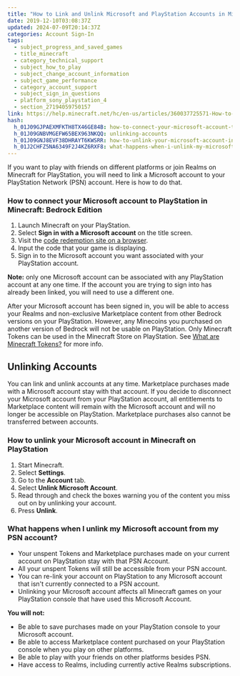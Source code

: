 ```yaml
---
title: "How to Link and Unlink Microsoft and PlayStation Accounts in Minecraft: Bedrock Edition"
date: 2019-12-10T03:08:37Z
updated: 2024-07-09T20:14:37Z
categories: Account Sign-In
tags:
  - subject_progress_and_saved_games
  - title_minecraft
  - category_technical_support
  - subject_how_to_play
  - subject_change_account_information
  - subject_game_performance
  - category_account_support
  - subject_sign_in_questions
  - platform_sony_playstation_4
  - section_27194059750157
link: https://help.minecraft.net/hc/en-us/articles/360037725571-How-to-Link-and-Unlink-Microsoft-and-PlayStation-Accounts-in-Minecraft-Bedrock-Edition
hash:
  h_01J09GJPAEXMFKTH8TX46GE84B: how-to-connect-your-microsoft-account-to-playstation-in-minecraft-bedrock-edition
  h_01J09GNBVMGEFW65BEX963NKQQ: unlinking-accounts
  h_01J09GNJ8EVF38DHRAYT6KWSRR: how-to-unlink-your-microsoft-account-in-minecraft-on-playstation
  h_01J2CHFZ5NA6349F2J4KZ6RXF8: what-happens-when-i-unlink-my-microsoft-account-from-my-psn-account
---
```


If you want to play with friends on different platforms or join Realms on Minecraft for PlayStation, you will need to link a Microsoft account to your PlayStation Network (PSN) account. Here is how to do that.

### How to connect your Microsoft account to PlayStation in Minecraft: Bedrock Edition

1.  Launch Minecraft on your PlayStation.
2.  Select **Sign in with a Microsoft account** on the title screen.
3.  Visit the [code redemption site on a browser](https://login.live.com/oauth20_remoteconnect.srf).
4.  Input the code that your game is displaying.
5.  Sign in to the Microsoft account you want associated with your PlayStation account.

**Note:** only one Microsoft account can be associated with any PlayStation account at any one time. If the account you are trying to sign into has already been linked, you will need to use a different one.

After your Microsoft account has been signed in, you will be able to access your Realms and non-exclusive Marketplace content from other Bedrock versions on your PlayStation. However, any Minecoins you purchased on another version of Bedrock will not be usable on PlayStation. Only Minecraft Tokens can be used in the Minecraft Store on PlayStation. See [What are Minecraft Tokens?](../Minecraft-Marketplace/What-are-Minecraft-Tokens.md) for more info.

## Unlinking Accounts

You can link and unlink accounts at any time. Marketplace purchases made with a Microsoft account stay with that account. If you decide to disconnect your Microsoft account from your PlayStation account, all entitlements to Marketplace content will remain with the Microsoft account and will no longer be accessible on PlayStation. Marketplace purchases also cannot be transferred between accounts.

### How to unlink your Microsoft account in Minecraft on PlayStation

1.  Start Minecraft.
2.  Select **Settings**.
3.  Go to the **Account** tab.
4.  Select **Unlink Microsoft Account**.
5.  Read through and check the boxes warning you of the content you miss out on by unlinking your account.
6.  Press **Unlink**.

### What happens when I unlink my Microsoft account from my PSN account?

- Your unspent Tokens and Marketplace purchases made on your current account on PlayStation stay with that PSN Account.
- All your unspent Tokens will still be accessible from your PSN account.  
- You can re-link your account on PlayStation to any Microsoft account that isn't currently connected to a PSN account.
- Unlinking your Microsoft account affects all Minecraft games on your PlayStation console that have used this Microsoft Account.

**You will not:**

- Be able to save purchases made on your PlayStation console to your Microsoft account.
- Be able to access Marketplace content purchased on your PlayStation console when you play on other platforms.
- Be able to play with your friends on other platforms besides PSN.
- Have access to Realms, including currently active Realms subscriptions.
